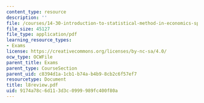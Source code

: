 ```yaml
---
content_type: resource
description: ''
file: /courses/14-30-introduction-to-statistical-method-in-economics-spring-2006/9174a78c6d113d3c0999989fc400f80a_l8review.pdf
file_size: 45127
file_type: application/pdf
learning_resource_types:
- Exams
license: https://creativecommons.org/licenses/by-nc-sa/4.0/
ocw_type: OCWFile
parent_title: Exams
parent_type: CourseSection
parent_uid: c8394d1a-1cb1-b74a-b4b9-8cb2c6f57ef7
resourcetype: Document
title: l8review.pdf
uid: 9174a78c-6d11-3d3c-0999-989fc400f80a
---
```

